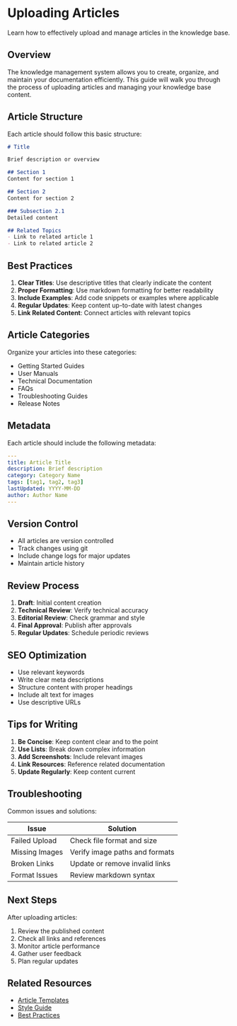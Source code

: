 # Uploading Articles

Learn how to effectively upload and manage articles in the knowledge base.

## Overview

The knowledge management system allows you to create, organize, and maintain your documentation efficiently. This guide will walk you through the process of uploading articles and managing your knowledge base content.

## Article Structure

Each article should follow this basic structure:

```markdown
# Title

Brief description or overview

## Section 1
Content for section 1

## Section 2
Content for section 2

### Subsection 2.1
Detailed content

## Related Topics
- Link to related article 1
- Link to related article 2
```

## Best Practices

1. **Clear Titles**: Use descriptive titles that clearly indicate the content
2. **Proper Formatting**: Use markdown formatting for better readability
3. **Include Examples**: Add code snippets or examples where applicable
4. **Regular Updates**: Keep content up-to-date with latest changes
5. **Link Related Content**: Connect articles with relevant topics

## Article Categories

Organize your articles into these categories:

- Getting Started Guides
- User Manuals
- Technical Documentation
- FAQs
- Troubleshooting Guides
- Release Notes

## Metadata

Each article should include the following metadata:

```yaml
---
title: Article Title
description: Brief description
category: Category Name
tags: [tag1, tag2, tag3]
lastUpdated: YYYY-MM-DD
author: Author Name
---
```

## Version Control

- All articles are version controlled
- Track changes using git
- Include change logs for major updates
- Maintain article history

## Review Process

1. **Draft**: Initial content creation
2. **Technical Review**: Verify technical accuracy
3. **Editorial Review**: Check grammar and style
4. **Final Approval**: Publish after approvals
5. **Regular Updates**: Schedule periodic reviews

## SEO Optimization

- Use relevant keywords
- Write clear meta descriptions
- Structure content with proper headings
- Include alt text for images
- Use descriptive URLs

## Tips for Writing

1. **Be Concise**: Keep content clear and to the point
2. **Use Lists**: Break down complex information
3. **Add Screenshots**: Include relevant images
4. **Link Resources**: Reference related documentation
5. **Update Regularly**: Keep content current

## Troubleshooting

Common issues and solutions:

| Issue | Solution |
|-------|----------|
| Failed Upload | Check file format and size |
| Missing Images | Verify image paths and formats |
| Broken Links | Update or remove invalid links |
| Format Issues | Review markdown syntax |

## Next Steps

After uploading articles:

1. Review the published content
2. Check all links and references
3. Monitor article performance
4. Gather user feedback
5. Plan regular updates

## Related Resources

- [Article Templates](/docs/knowledge-management/templates)
- [Style Guide](/docs/knowledge-management/style-guide)
- [Best Practices](/docs/knowledge-management/best-practices)
